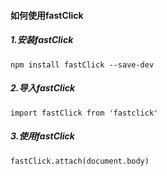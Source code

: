 #### 如何使用fastClick

##### 1.安装fastClick

```
npm install fastClick --save-dev
```

##### 2.导入fastClick

```
import fastClick from 'fastclick'
```

##### 3.使用fastClick

```
fastClick.attach(document.body)
```


